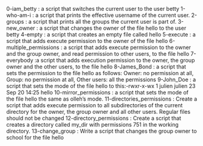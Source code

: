 0-iam_betty : a script that switches the current user to the user betty
1-who-am-i : a script that prints the effective username of the current user.
2-groups : a script that prints all the groups the current user is part of.
3-new_owner : a script that changes the owner of the file hello to the user betty
4-empty : a script that creates an empty file called hello
5-execute : a script that adds execute permission to the owner of the file hello
6-multiple_permissions : a script that adds execute permission to the owner and the group owner, and read permission to other users, to the file hello
7-everybody :a script that adds execution permission to the owner, the group owner and the other users, to the file hello
8-James_Bond : a script that sets the permission to the file hello as follows: Owner: no permission at all, Group: no permission at all, Other users: all the permissions
9-John_Doe : a script that sets the mode of the file hello to this:-rwxr-x-wx 1 julien julien 23 Sep 20 14:25 hello
10-mirror_permissions : a script that sets the mode of the file hello the same as olleh’s mode.
11-directories_permissions : Create a script that adds execute permission to all subdirectories of the current directory for the owner, the group owner and all other users. Regular files should not be changed
12-directory_permissions : Create a script that creates a directory called my_dir with permissions 751 in the working directory.
13-change_group : Write a script that changes the group owner to school for the file hello
